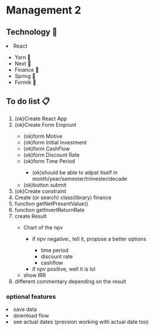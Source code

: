 <h1>Management 2</h1>
<h2>Technology &#x1F680;</h2>
<li>React</li>
  <ul>
    <li>Yarn &#x1F400; </li>
    <li>Next &#x1F680;</li>
    <li>Finance &#x1F4BC;</li>
    <li>Spring &#x1F33B;</li>
    <li>Formik &#x1F4C4;</li>
  </ul>
  <h2>To do list &#x1F4CB;</h2>
  <ol>
    <li>(ok)Create React App</li>
    <li>(ok)Create Form Emprunt</li>
      <ul>
        <li>(ok)form Motive</li>
        <li>(ok)form Initial Investment</li>
        <li>(ok)form CashFlow</li>
        <li>(ok)form Discount Rate</li>
        <li>(ok)form Time Period</li>
        <ul>
          <li>(ok)should be able to adpat itself in month/year/semester/trimester/decade</li>
        </ul>
        <li>(ok)button submit</li>
      </ul>
    <li>(ok)Create constraint</li>
    <li>Create (or search) class(library) finance</li>
    <li>function getNetPresentValue()</li>
    <li>function getInvertReturnRate</li>
    <li>create Result</li>
      <ul>
        <li>Chart of the npv</li>
          <ul>
            <li>if npv negative:, tell it, propose a better options</li>
            <ul>
              <li>time period</li>
              <li>discount rate</li>
              <li>cashflow</li>
            </ul>
            <li>if npv positive, well it is lol</li>
          </ul>
        <li>show IRR</li>
      </ul>
    <li>different commentary depending on the result</li>
  </ol>
  <h3>optional features</h3>
    <li>save data</li>
    <li>download flow</li>
    <li>see actual dates (prevsion working with actual date too)</li>
